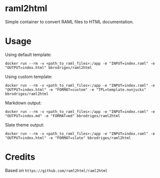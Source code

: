 # raml2html

Simple container to convert RAML files to HTML documentation.

# Usage

Using default template:

```
docker run --rm -v <path_to_raml_files>:/app -e "INPUT=index.raml" -e "OUTPUT=index.html" bbrodriges/raml2html
```

Using custom template:

```
docker run --rm -v <path_to_raml_files>:/app -e "INPUT=index.raml" -e "OUTPUT=index.html" -e "FORMAT=custom" -e "TPL=template.nunjucks" bbrodriges/raml2html
```

Markdown output:

```
docker run --rm -v <path_to_raml_files>:/app -e "INPUT=index.raml" -e "OUTPUT=index.md" -e "FORMAT=md" bbrodriges/raml2html
```

Slate theme output:

```
docker run --rm -v <path_to_raml_files>:/app -e "INPUT=index.raml" -e "OUTPUT=index.html" -e "FORMAT=slate" bbrodriges/raml2html
```

# Credits

Based on `https://github.com/raml2html/raml2html`
